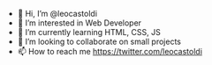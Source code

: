 - 👋 Hi, I’m @leocastoldi
- 👀 I’m interested in Web Developer
- 🌱 I’m currently learning HTML, CSS, JS
- 💞️ I’m looking to collaborate on small projects
- 📫 How to reach me https://twitter.com/leocastoldi

<!---
I am a Business Manager studying and tracking my knowledge to become a Web Developer
--->
